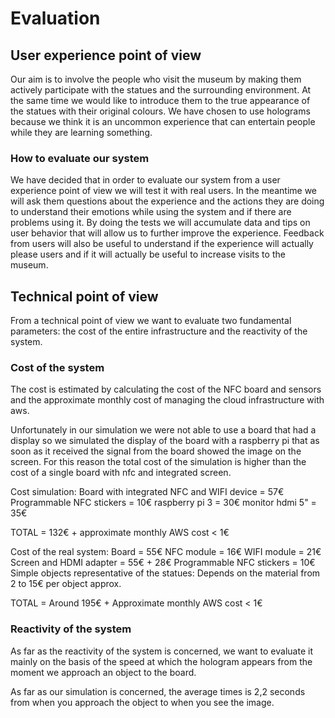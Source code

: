 # Evaluation 


## User experience point of view
Our aim is to involve the people who visit the museum by making them actively participate with the statues and the surrounding environment.
At the same time we would like to introduce them to the true appearance of the statues with their original colours.
We have chosen to use holograms because we think it is an uncommon experience that can entertain people while they are learning something. 


### How to evaluate our system
We have decided that in order to evaluate our system from a user experience point of view we will test it with real users.
In the meantime we will ask them questions about the experience and the actions they are doing to understand their emotions while using the system and if there are problems using it.
By doing the tests we will accumulate data and tips on user behavior that will allow us to further improve the experience.
Feedback from users will also be useful to understand if the experience will actually please users and if it will actually
be useful to increase visits to the museum.



## Technical point of view
From a technical point of view we want to evaluate two fundamental parameters: the cost of the entire infrastructure and the reactivity of the system.

### Cost of the system
The cost is estimated by calculating the cost of the NFC board and sensors and the approximate monthly cost of managing the cloud infrastructure with aws.

Unfortunately in our simulation we were not able to use a board that had a display so we simulated the display of the board with a raspberry pi that as soon as it received the signal from the board showed the image on the screen. For this reason the total cost of the simulation is higher than the cost of a single board with nfc and integrated screen.


Cost simulation:
Board with integrated NFC and WIFI device = 57€
Programmable NFC stickers = 10€
raspberry pi 3 = 30€
monitor hdmi 5" = 35€

TOTAL = 132€ + approximate monthly AWS cost < 1€


Cost of the real system:
Board = 55€
NFC module = 16€
WIFI module = 21€
Screen and HDMI adapter = 55€ + 28€
Programmable NFC stickers = 10€
Simple objects representative of the statues:  Depends on the material from 2 to 15€ per object approx.

TOTAL = Around 195€ + Approximate monthly AWS cost < 1€




### Reactivity of the system
As far as the reactivity of the system is concerned, we want to evaluate it mainly on the basis of the speed at which the hologram appears from the moment we approach an object to the board.

As far as our simulation is concerned, the average times is 2,2 seconds from when you approach the object to when you see the image.




